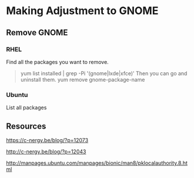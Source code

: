 # Making Adjustment to GNOME


## Remove GNOME 

### RHEL

Find all the packages you want to remove.
> yum list installed | grep -Pi '(gnome|lxde|xfce)'
Then you can go and uninstall them.
> yum remove gnome-package-name

### Ubuntu

List all packages

## Resources

https://c-nergy.be/blog/?p=12073

http://c-nergy.be/blog/?p=12043

http://manpages.ubuntu.com/manpages/bionic/man8/pklocalauthority.8.html


